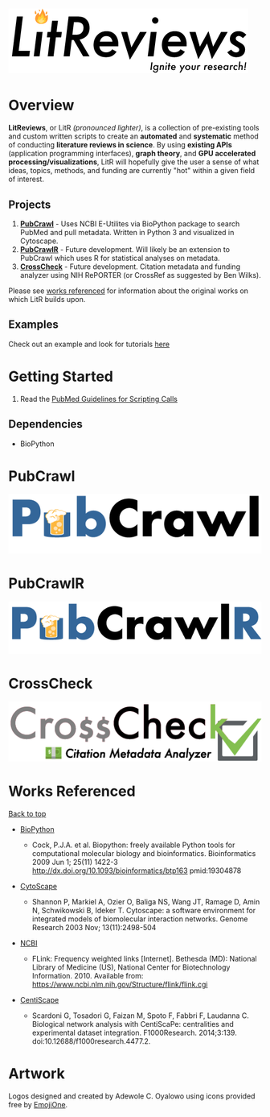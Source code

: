 # ![LitReviews](docs/img/LitReviewsBlack@0.5x.png)

# Overview

**LitReviews**, or LitR *(pronounced lighter)*, is a collection of pre-existing tools and custom written scripts to create an **automated** and **systematic** method of conducting **literature reviews in science**. By using **existing APIs** (application programming interfaces), **graph theory**, and **GPU accelerated processing/visualizations**, LitR will hopefully give the user a sense of what ideas, topics, methods, and funding are currently "hot" within a given field of interest.

## Projects

1. [**PubCrawl**](#pubcrawl) - Uses NCBI E-Utilites via BioPython package to search PubMed and pull metadata. Written in Python 3 and visualized in Cytoscape.
2. [**PubCrawlR**](#pubcrawlr) - Future development. Will likely be an extension to PubCrawl which uses R for statistical analyses on metadata.
3. [**CrossCheck**](#crosscheck) - Future development. Citation metadata and funding analyzer using NIH RePORTER (or CrossRef as suggested by Ben Wilks).

Please see [works referenced](#works-referenced) for information about the original works on which LitR builds upon.

## Examples

Check out an example and look for tutorials [here](./examples/)

# Getting Started

1. Read the [PubMed Guidelines for Scripting Calls](./third_party_licenses/NCBI_Disclaimer.md)

## Dependencies

- BioPython

# PubCrawl

![](docs/img/PubCrawl@0.5x.png)

# PubCrawlR

![](docs/img/PubCrawlR@0.5x.png)

# CrossCheck

![](docs/img/CrossCheck-02@0.5x.png)

# Works Referenced
[Back to top](#overview)

* [BioPython](https://github.com/biopython/biopython)
    * Cock, P.J.A. et al. Biopython: freely available Python tools for computational molecular biology and bioinformatics. Bioinformatics 2009 Jun 1; 25(11) 1422-3 http://dx.doi.org/10.1093/bioinformatics/btp163 pmid:19304878

* [CytoScape](http://www.cytoscape.org/)
    * Shannon P, Markiel A, Ozier O, Baliga NS, Wang JT, Ramage D, Amin N, Schwikowski B, Ideker T. Cytoscape: a software environment for integrated models of biomolecular interaction networks. Genome Research 2003 Nov; 13(11):2498-504

* [NCBI](https://www.ncbi.nlm.nih.gov/Structure/flink/flink.cgi)
    * FLink: Frequency weighted links [Internet]. Bethesda (MD): National Library of Medicine (US), National Center for Biotechnology Information. 2010. Available from: https://www.ncbi.nlm.nih.gov/Structure/flink/flink.cgi

* [CentiScape](https://bitbucket.org/giovanniscardoni/centiscapepublic)
    * Scardoni G, Tosadori G, Faizan M, Spoto F, Fabbri F, Laudanna C. Biological network analysis with CentiScaPe: centralities and experimental dataset integration. F1000Research. 2014;3:139. doi:10.12688/f1000research.4477.2.

# Artwork

Logos designed and created by Adewole C. Oyalowo using icons provided free by [EmojiOne](http://emojione.com/).
